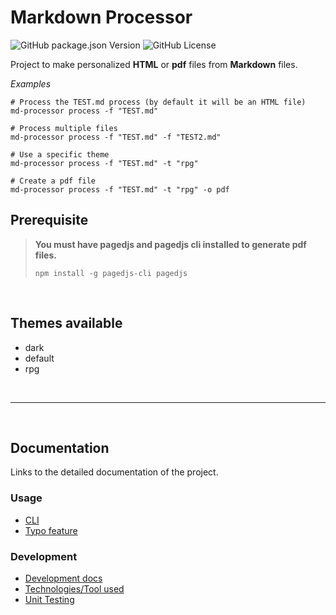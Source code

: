 # Markdown Processor

![GitHub package.json Version](https://img.shields.io/github/package-json/v/Adaendra/markdown_processor?color=brightgreen) ![GitHub License](https://img.shields.io/github/license/Adaendra/markdown_processor)

Project to make personalized **HTML** or **pdf** files from **Markdown** files.

*Examples*
```
# Process the TEST.md process (by default it will be an HTML file)
md-processor process -f "TEST.md"

# Process multiple files
md-processor process -f "TEST.md" -f "TEST2.md"

# Use a specific theme
md-processor process -f "TEST.md" -t "rpg"

# Create a pdf file
md-processor process -f "TEST.md" -t "rpg" -o pdf
```

## Prerequisite
> **You must have pagedjs and pagedjs cli installed to generate pdf files.**
> ```
> npm install -g pagedjs-cli pagedjs
> ```

<br/>

## Themes available
- dark
- default
- rpg

<br/>

---

<br/>

## Documentation
Links to the detailed documentation of the project.

### Usage
- [CLI](./documentation/cli.md)
- [Typo feature](./documentation/typo_feature.md)

### Development
- [Development docs](./documentation/development.md)
- [Technologies/Tool used](./documentation/references.md)
- [Unit Testing](./documentation/unit_testing.md)


